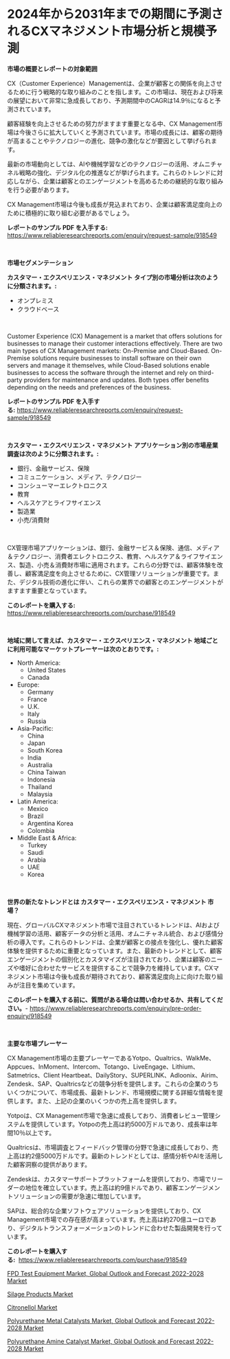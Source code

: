 <p><h1>2024年から2031年までの期間に予測されるCXマネジメント市場分析と規模予測</h1></p><p><strong>市場の概要とレポートの対象範囲</strong></p>
<p><p>CX（Customer Experience）Managementは、企業が顧客との関係を向上させるために行う戦略的な取り組みのことを指します。この市場は、現在および将来の展望において非常に急成長しており、予測期間中のCAGRは14.9％になると予測されています。</p><p>顧客経験を向上させるための努力がますます重要となる中、CX Management市場は今後さらに拡大していくと予測されています。市場の成長には、顧客の期待が高まることやテクノロジーの進化、競争の激化などが要因として挙げられます。</p><p>最新の市場動向としては、AIや機械学習などのテクノロジーの活用、オムニチャネル戦略の強化、デジタル化の推進などが挙げられます。これらのトレンドに対応しながら、企業は顧客とのエンゲージメントを高めるための継続的な取り組みを行う必要があります。</p><p>CX Management市場は今後も成長が見込まれており、企業は顧客満足度向上のために積極的に取り組む必要があるでしょう。</p></p>
<p><strong>レポートのサンプル PDF を入手する:</strong> <a href="https://www.reliableresearchreports.com/enquiry/request-sample/918549">https://www.reliableresearchreports.com/enquiry/request-sample/918549</a></p>
<p>&nbsp;</p>
<p><strong>市場セグメンテーション</strong></p>
<p><strong>カスタマー・エクスペリエンス・マネジメント タイプ別の市場分析は次のように分類されます。:</strong></p>
<p><ul><li>オンプレミス</li><li>クラウドベース</li></ul></p>
<p>&nbsp;</p>
<p><p>Customer Experience (CX) Management is a market that offers solutions for businesses to manage their customer interactions effectively. There are two main types of CX Management markets: On-Premise and Cloud-Based. On-Premise solutions require businesses to install software on their own servers and manage it themselves, while Cloud-Based solutions enable businesses to access the software through the internet and rely on third-party providers for maintenance and updates. Both types offer benefits depending on the needs and preferences of the business.</p></p>
<p><strong>レポートのサンプル PDF を入手する:</strong>&nbsp;<a href="https://www.reliableresearchreports.com/enquiry/request-sample/918549">https://www.reliableresearchreports.com/enquiry/request-sample/918549</a></p>
<p>&nbsp;</p>
<p><strong> カスタマー・エクスペリエンス・マネジメント アプリケーション別の市場産業調査は次のように分類されます。:</strong></p>
<p><ul><li>銀行、金融サービス、保険</li><li>コミュニケーション、メディア、テクノロジー</li><li>コンシューマーエレクトロニクス</li><li>教育</li><li>ヘルスケアとライフサイエンス</li><li>製造業</li><li>小売/消費財</li></ul></p>
<p>&nbsp;</p>
<p><p>CX管理市場アプリケーションは、銀行、金融サービス＆保険、通信、メディア＆テクノロジー、消費者エレクトロニクス、教育、ヘルスケア＆ライフサイエンス、製造、小売＆消費財市場に適用されます。これらの分野では、顧客体験を改善し、顧客満足度を向上させるために、CX管理ソリューションが重要です。また、デジタル技術の進化に伴い、これらの業界での顧客とのエンゲージメントがますます重要となっています。</p></p>
<p><strong>このレポートを購入する:</strong>&nbsp; <a href="https://www.reliableresearchreports.com/purchase/918549">https://www.reliableresearchreports.com/purchase/918549</a></p>
<p>&nbsp;</p>
<p><strong>地域に関して言えば、カスタマー・エクスペリエンス・マネジメント 地域ごとに利用可能なマーケットプレーヤーは次のとおりです。:</strong></p>
<p><ul>
    <li>
        North America:
        <ul>
            <li>United States</li>
            <li>Canada</li>
        </ul>
    </li>
    <li>
        Europe:
        <ul>
            <li>Germany</li>
            <li>France</li>
            <li>U.K.</li>
            <li>Italy</li>
            <li>Russia</li>
        </ul>
    </li>
    <li>
        Asia-Pacific:
        <ul>
            <li>China</li>
            <li>Japan</li>
            <li>South Korea</li>
            <li>India</li>
            <li>Australia</li>
            <li>China Taiwan</li>
            <li>Indonesia</li>
            <li>Thailand</li>
            <li>Malaysia</li>
        </ul>
    </li>
    <li>
        Latin America:
        <ul>
            <li>Mexico</li>
            <li>Brazil</li>
            <li>Argentina Korea</li>
            <li>Colombia</li>
        </ul>
    </li>
    <li>
        Middle East & Africa:
        <ul>
            <li>Turkey</li>
            <li>Saudi</li>
            <li>Arabia</li>
            <li>UAE</li>
            <li>Korea</li>
        </ul>
    </li>
    </ul></p>
<p>&nbsp;</p>
<p><strong>世界の新たなトレンドとは カスタマー・エクスペリエンス・マネジメント 市場？</strong></p>
<p><p>現在、グローバルCXマネジメント市場で注目されているトレンドは、AIおよび機械学習の活用、顧客データの分析と活用、オムニチャネル統合、および感情分析の導入です。これらのトレンドは、企業が顧客との接点を強化し、優れた顧客体験を提供するために重要となっています。また、最新のトレンドとして、顧客エンゲージメントの個別化とカスタマイズが注目されており、企業は顧客のニーズや嗜好に合わせたサービスを提供することで競争力を維持しています。CXマネジメント市場は今後も成長が期待されており、顧客満足度向上に向けた取り組みが注目を集めています。</p></p>
<p><strong>このレポートを購入する前に、質問がある場合は問い合わせるか、共有してください。</strong>- <a href="https://www.reliableresearchreports.com/enquiry/pre-order-enquiry/918549">https://www.reliableresearchreports.com/enquiry/pre-order-enquiry/918549</a></p>
<p>&nbsp;</p>
<p><strong>主要な市場プレーヤー</strong></p>
<p><p>CX Management市場の主要プレーヤーであるYotpo、Qualtrics、WalkMe、Appcues、InMoment、Intercom、Totango、LiveEngage、Lithium、Satmetrics、Client Heartbeat、DailyStory、SUPERLINK、Adloonix、Airim、Zendesk、SAP、Qualtricsなどの競争分析を提供します。これらの企業のうちいくつかについて、市場成長、最新トレンド、市場規模に関する詳細な情報を提供します。また、上記の企業のいくつかの売上高を提供します。</p><p>Yotpoは、CX Management市場で急速に成長しており、消費者レビュー管理システムを提供しています。Yotpoの売上高は約5000万ドルであり、成長率は年間10％以上です。</p><p>Qualtricsは、市場調査とフィードバック管理の分野で急速に成長しており、売上高は約2億5000万ドルです。最新のトレンドとしては、感情分析やAIを活用した顧客洞察の提供があります。</p><p>Zendeskは、カスタマーサポートプラットフォームを提供しており、市場でリーダーの地位を確立しています。売上高は約9億ドルであり、顧客エンゲージメントソリューションの需要が急速に増加しています。</p><p>SAPは、総合的な企業ソフトウェアソリューションを提供しており、CX Management市場での存在感が高まっています。売上高は約270億ユーロであり、デジタルトランスフォーメーションのトレンドに合わせた製品開発を行っています。</p></p>
<p><strong>このレポートを購入する:</strong>&nbsp;&nbsp;<a href="https://www.reliableresearchreports.com/purchase/918549">https://www.reliableresearchreports.com/purchase/918549</a></p>
<p><p><a href="https://summer-dogwood-3e9.notion.site/FPD-Test-Equipment-Market-Global-Outlook-and-Forecast-2022-2028-Market-Research-Report-Provides-Cri-1eba5d3695d3420bac14ad38673e918b">FPD Test Equipment Market, Global Outlook and Forecast 2022-2028 Market</a></p><p><a href="https://view.publitas.com/reportprime-1/silage-products-market-size-global-industry-overview-market-segmentation-and-forecast-2024-to-2031/">Silage Products Market</a></p><p><a href="https://view.publitas.com/reportprime-1/citronellol-market-challenges-opportunities-and-growth-drivers-and-major-market-players-forecasted-for-period-from-2024-2031/">Citronellol Market</a></p><p><a href="https://metal-farmhouse-e95.notion.site/Global-Polyurethane-Metal-Catalysts-Market-Global-Outlook-and-Forecast-2022-2028-Market-Size-and-Ma-b172298121954a3eaa6c9d36df44b5ef">Polyurethane Metal Catalysts Market, Global Outlook and Forecast 2022-2028 Market</a></p><p><a href="https://extreme-scabiosa-c81.notion.site/Polyurethane-Amine-Catalyst-Market-Global-Outlook-and-Forecast-2022-2028-Market-Size-Global-Indust-b7f727cede40412295be15bbaae5f618">Polyurethane Amine Catalyst Market, Global Outlook and Forecast 2022-2028 Market</a></p></p>